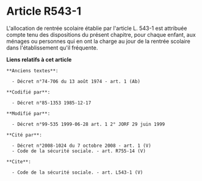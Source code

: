 # Article R543-1

L'allocation de rentrée scolaire établie par l'article L. 543-1 est attribuée compte tenu des dispositions du présent
chapitre, pour chaque enfant, aux ménages ou personnes qui en ont la charge au jour de la rentrée scolaire dans
l'établissement qu'il fréquente.

**Liens relatifs à cet article**

	**Anciens textes**:

	  - Décret n°74-706 du 13 août 1974 - art. 1 (Ab)

	**Codifié par**:

	  - Décret n°85-1353 1985-12-17

	**Modifié par**:

	  - Décret n°99-535 1999-06-28 art. 1 2° JORF 29 juin 1999

	**Cité par**:

	  - Décret n°2008-1024 du 7 octobre 2008 - art. 1 (V)
	  - Code de la sécurité sociale. - art. R755-14 (V)

	**Cite**:

	  - Code de la sécurité sociale. - art. L543-1 (V)
